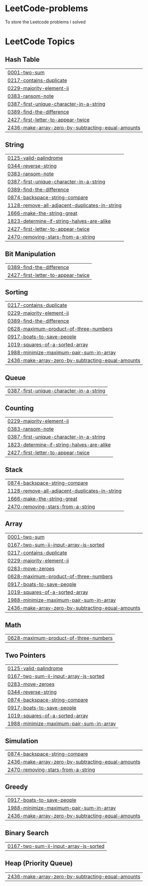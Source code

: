# LeetCode-problems
To store the Leetcode problems I solved

<!---LeetCode Topics Start-->
# LeetCode Topics
## Hash Table
|  |
| ------- |
| [0001-two-sum](https://github.com/Kathirsaravanan/LeetCode-problems/tree/master/0001-two-sum) |
| [0217-contains-duplicate](https://github.com/Kathirsaravanan/LeetCode-problems/tree/master/0217-contains-duplicate) |
| [0229-majority-element-ii](https://github.com/Kathirsaravanan/LeetCode-problems/tree/master/0229-majority-element-ii) |
| [0383-ransom-note](https://github.com/Kathirsaravanan/LeetCode-problems/tree/master/0383-ransom-note) |
| [0387-first-unique-character-in-a-string](https://github.com/Kathirsaravanan/LeetCode-problems/tree/master/0387-first-unique-character-in-a-string) |
| [0389-find-the-difference](https://github.com/Kathirsaravanan/LeetCode-problems/tree/master/0389-find-the-difference) |
| [2427-first-letter-to-appear-twice](https://github.com/Kathirsaravanan/LeetCode-problems/tree/master/2427-first-letter-to-appear-twice) |
| [2436-make-array-zero-by-subtracting-equal-amounts](https://github.com/Kathirsaravanan/LeetCode-problems/tree/master/2436-make-array-zero-by-subtracting-equal-amounts) |
## String
|  |
| ------- |
| [0125-valid-palindrome](https://github.com/Kathirsaravanan/LeetCode-problems/tree/master/0125-valid-palindrome) |
| [0344-reverse-string](https://github.com/Kathirsaravanan/LeetCode-problems/tree/master/0344-reverse-string) |
| [0383-ransom-note](https://github.com/Kathirsaravanan/LeetCode-problems/tree/master/0383-ransom-note) |
| [0387-first-unique-character-in-a-string](https://github.com/Kathirsaravanan/LeetCode-problems/tree/master/0387-first-unique-character-in-a-string) |
| [0389-find-the-difference](https://github.com/Kathirsaravanan/LeetCode-problems/tree/master/0389-find-the-difference) |
| [0874-backspace-string-compare](https://github.com/Kathirsaravanan/LeetCode-problems/tree/master/0874-backspace-string-compare) |
| [1128-remove-all-adjacent-duplicates-in-string](https://github.com/Kathirsaravanan/LeetCode-problems/tree/master/1128-remove-all-adjacent-duplicates-in-string) |
| [1666-make-the-string-great](https://github.com/Kathirsaravanan/LeetCode-problems/tree/master/1666-make-the-string-great) |
| [1823-determine-if-string-halves-are-alike](https://github.com/Kathirsaravanan/LeetCode-problems/tree/master/1823-determine-if-string-halves-are-alike) |
| [2427-first-letter-to-appear-twice](https://github.com/Kathirsaravanan/LeetCode-problems/tree/master/2427-first-letter-to-appear-twice) |
| [2470-removing-stars-from-a-string](https://github.com/Kathirsaravanan/LeetCode-problems/tree/master/2470-removing-stars-from-a-string) |
## Bit Manipulation
|  |
| ------- |
| [0389-find-the-difference](https://github.com/Kathirsaravanan/LeetCode-problems/tree/master/0389-find-the-difference) |
| [2427-first-letter-to-appear-twice](https://github.com/Kathirsaravanan/LeetCode-problems/tree/master/2427-first-letter-to-appear-twice) |
## Sorting
|  |
| ------- |
| [0217-contains-duplicate](https://github.com/Kathirsaravanan/LeetCode-problems/tree/master/0217-contains-duplicate) |
| [0229-majority-element-ii](https://github.com/Kathirsaravanan/LeetCode-problems/tree/master/0229-majority-element-ii) |
| [0389-find-the-difference](https://github.com/Kathirsaravanan/LeetCode-problems/tree/master/0389-find-the-difference) |
| [0628-maximum-product-of-three-numbers](https://github.com/Kathirsaravanan/LeetCode-problems/tree/master/0628-maximum-product-of-three-numbers) |
| [0917-boats-to-save-people](https://github.com/Kathirsaravanan/LeetCode-problems/tree/master/0917-boats-to-save-people) |
| [1019-squares-of-a-sorted-array](https://github.com/Kathirsaravanan/LeetCode-problems/tree/master/1019-squares-of-a-sorted-array) |
| [1988-minimize-maximum-pair-sum-in-array](https://github.com/Kathirsaravanan/LeetCode-problems/tree/master/1988-minimize-maximum-pair-sum-in-array) |
| [2436-make-array-zero-by-subtracting-equal-amounts](https://github.com/Kathirsaravanan/LeetCode-problems/tree/master/2436-make-array-zero-by-subtracting-equal-amounts) |
## Queue
|  |
| ------- |
| [0387-first-unique-character-in-a-string](https://github.com/Kathirsaravanan/LeetCode-problems/tree/master/0387-first-unique-character-in-a-string) |
## Counting
|  |
| ------- |
| [0229-majority-element-ii](https://github.com/Kathirsaravanan/LeetCode-problems/tree/master/0229-majority-element-ii) |
| [0383-ransom-note](https://github.com/Kathirsaravanan/LeetCode-problems/tree/master/0383-ransom-note) |
| [0387-first-unique-character-in-a-string](https://github.com/Kathirsaravanan/LeetCode-problems/tree/master/0387-first-unique-character-in-a-string) |
| [1823-determine-if-string-halves-are-alike](https://github.com/Kathirsaravanan/LeetCode-problems/tree/master/1823-determine-if-string-halves-are-alike) |
| [2427-first-letter-to-appear-twice](https://github.com/Kathirsaravanan/LeetCode-problems/tree/master/2427-first-letter-to-appear-twice) |
## Stack
|  |
| ------- |
| [0874-backspace-string-compare](https://github.com/Kathirsaravanan/LeetCode-problems/tree/master/0874-backspace-string-compare) |
| [1128-remove-all-adjacent-duplicates-in-string](https://github.com/Kathirsaravanan/LeetCode-problems/tree/master/1128-remove-all-adjacent-duplicates-in-string) |
| [1666-make-the-string-great](https://github.com/Kathirsaravanan/LeetCode-problems/tree/master/1666-make-the-string-great) |
| [2470-removing-stars-from-a-string](https://github.com/Kathirsaravanan/LeetCode-problems/tree/master/2470-removing-stars-from-a-string) |
## Array
|  |
| ------- |
| [0001-two-sum](https://github.com/Kathirsaravanan/LeetCode-problems/tree/master/0001-two-sum) |
| [0167-two-sum-ii-input-array-is-sorted](https://github.com/Kathirsaravanan/LeetCode-problems/tree/master/0167-two-sum-ii-input-array-is-sorted) |
| [0217-contains-duplicate](https://github.com/Kathirsaravanan/LeetCode-problems/tree/master/0217-contains-duplicate) |
| [0229-majority-element-ii](https://github.com/Kathirsaravanan/LeetCode-problems/tree/master/0229-majority-element-ii) |
| [0283-move-zeroes](https://github.com/Kathirsaravanan/LeetCode-problems/tree/master/0283-move-zeroes) |
| [0628-maximum-product-of-three-numbers](https://github.com/Kathirsaravanan/LeetCode-problems/tree/master/0628-maximum-product-of-three-numbers) |
| [0917-boats-to-save-people](https://github.com/Kathirsaravanan/LeetCode-problems/tree/master/0917-boats-to-save-people) |
| [1019-squares-of-a-sorted-array](https://github.com/Kathirsaravanan/LeetCode-problems/tree/master/1019-squares-of-a-sorted-array) |
| [1988-minimize-maximum-pair-sum-in-array](https://github.com/Kathirsaravanan/LeetCode-problems/tree/master/1988-minimize-maximum-pair-sum-in-array) |
| [2436-make-array-zero-by-subtracting-equal-amounts](https://github.com/Kathirsaravanan/LeetCode-problems/tree/master/2436-make-array-zero-by-subtracting-equal-amounts) |
## Math
|  |
| ------- |
| [0628-maximum-product-of-three-numbers](https://github.com/Kathirsaravanan/LeetCode-problems/tree/master/0628-maximum-product-of-three-numbers) |
## Two Pointers
|  |
| ------- |
| [0125-valid-palindrome](https://github.com/Kathirsaravanan/LeetCode-problems/tree/master/0125-valid-palindrome) |
| [0167-two-sum-ii-input-array-is-sorted](https://github.com/Kathirsaravanan/LeetCode-problems/tree/master/0167-two-sum-ii-input-array-is-sorted) |
| [0283-move-zeroes](https://github.com/Kathirsaravanan/LeetCode-problems/tree/master/0283-move-zeroes) |
| [0344-reverse-string](https://github.com/Kathirsaravanan/LeetCode-problems/tree/master/0344-reverse-string) |
| [0874-backspace-string-compare](https://github.com/Kathirsaravanan/LeetCode-problems/tree/master/0874-backspace-string-compare) |
| [0917-boats-to-save-people](https://github.com/Kathirsaravanan/LeetCode-problems/tree/master/0917-boats-to-save-people) |
| [1019-squares-of-a-sorted-array](https://github.com/Kathirsaravanan/LeetCode-problems/tree/master/1019-squares-of-a-sorted-array) |
| [1988-minimize-maximum-pair-sum-in-array](https://github.com/Kathirsaravanan/LeetCode-problems/tree/master/1988-minimize-maximum-pair-sum-in-array) |
## Simulation
|  |
| ------- |
| [0874-backspace-string-compare](https://github.com/Kathirsaravanan/LeetCode-problems/tree/master/0874-backspace-string-compare) |
| [2436-make-array-zero-by-subtracting-equal-amounts](https://github.com/Kathirsaravanan/LeetCode-problems/tree/master/2436-make-array-zero-by-subtracting-equal-amounts) |
| [2470-removing-stars-from-a-string](https://github.com/Kathirsaravanan/LeetCode-problems/tree/master/2470-removing-stars-from-a-string) |
## Greedy
|  |
| ------- |
| [0917-boats-to-save-people](https://github.com/Kathirsaravanan/LeetCode-problems/tree/master/0917-boats-to-save-people) |
| [1988-minimize-maximum-pair-sum-in-array](https://github.com/Kathirsaravanan/LeetCode-problems/tree/master/1988-minimize-maximum-pair-sum-in-array) |
| [2436-make-array-zero-by-subtracting-equal-amounts](https://github.com/Kathirsaravanan/LeetCode-problems/tree/master/2436-make-array-zero-by-subtracting-equal-amounts) |
## Binary Search
|  |
| ------- |
| [0167-two-sum-ii-input-array-is-sorted](https://github.com/Kathirsaravanan/LeetCode-problems/tree/master/0167-two-sum-ii-input-array-is-sorted) |
## Heap (Priority Queue)
|  |
| ------- |
| [2436-make-array-zero-by-subtracting-equal-amounts](https://github.com/Kathirsaravanan/LeetCode-problems/tree/master/2436-make-array-zero-by-subtracting-equal-amounts) |
<!---LeetCode Topics End-->